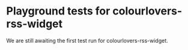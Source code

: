 # Playground tests for colourlovers-rss-widget
We are still awaiting the first test run for colourlovers-rss-widget.
